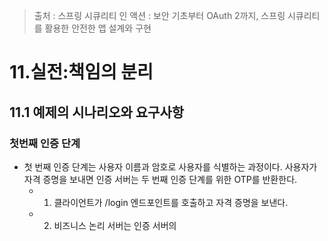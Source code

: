 > 출처 : 스프링 시큐리티 인 액션 : 보안 기초부터 OAuth 2까지, 스프링 시큐리티를 활용한 안전한 앱 설계와 구현

# 11.실전:책임의 분리
## 11.1 예제의 시나리오와 요구사항
### 첫번째 인증 단계
- 첫 번째 인증 단계는 사용자 이름과 암호로 사용자를 식별하는 과정이다. 사용자가 자격 증명을 보내면 인증 서버는 두 번째 인증 단계를 위한 OTP를 반환한다.
  * 1. 클라이언트가 /login 엔드포인트를 호출하고 자격 증명을 보낸다.
  * 2. 비즈니스 논리 서버는 인증 서버의
